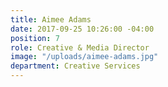 ```yaml
---
title: Aimee Adams
date: 2017-09-25 10:26:00 -04:00
position: 7
role: Creative & Media Director
image: "/uploads/aimee-adams.jpg"
department: Creative Services
---
```


